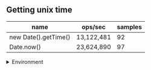 ## Getting unix time

|name|ops/sec|samples|
|-|-|-|
|new Date().getTime()|13,122,481|92|
|Date.now()|23,624,890|97|


<details>
<summary>Environment</summary>

* __Machine:__ linux x64 | 4 vCPUs | 15.2GB Mem
* __Run:__ Sat May 04 2024 02:04:00 GMT+0000 (Coordinated Universal Time)
</details>

<!--
{"environment":{"platform":"linux","arch":"x64","cpus":4,"totalMemory":15.245216369628906},"benchmarks":[{"name":"new Date().getTime()","opsSec":13122481.229870748,"samples":5},{"name":"Date.now()","opsSec":23624889.849400196,"samples":5}]}-->

